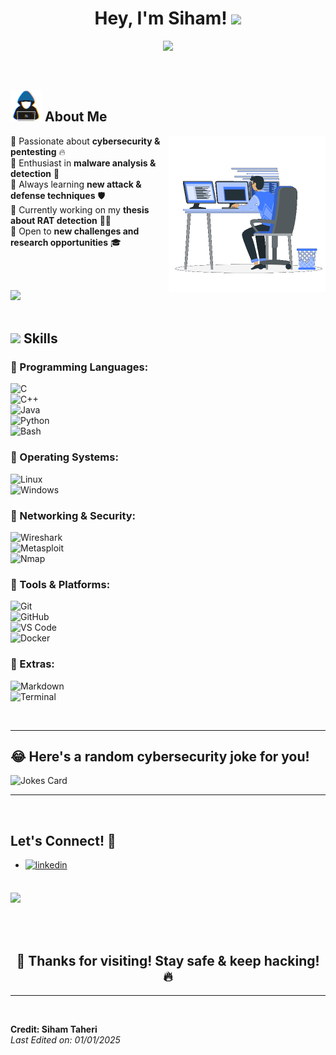 <h1 align="center"><b>Hey, I'm Siham! </b> <img src="https://media.giphy.com/media/hvRJCLFzcasrR4ia7z/giphy.gif" width="35"></h1>

<p align="center">
  <a href="https://github.com/DenverCoder1/readme-typing-svg">
    <img src="https://readme-typing-svg.herokuapp.com?font=Time+New+Roman&color=00FFFF&size=25&center=true&vCenter=true&width=650&height=100&lines=🔓+Initializing+Cybersecurity+Mode...;💀+Exploiting+New+Knowledge;🎯+CTF+Player+%26+Pentester+in+Progress;🔍+Always+Hunting+for+Vulnerabilities;🚀+Breaking+Stuff+to+Secure+It">
  </a>
</p>

<br>

## <img src="https://github.com/0xAbdulKhalid/0xAbdulKhalid/raw/main/assets/mdImages/about_me.gif" width="50"> **About Me**  

<picture> 
  <img align="right" src="https://github.com/0xAbdulKhalid/0xAbdulKhalid/raw/main/assets/mdImages/Right_Side.gif" width="250">
</picture>

🔹 Passionate about **cybersecurity & pentesting** 🔥  
🔹 Enthusiast in **malware analysis & detection** 🦠  
🔹 Always learning **new attack & defense techniques** 🛡️  
🔹 Currently working on my **thesis about RAT detection** 🕵️‍♀️  
🔹 Open to **new challenges and research opportunities** 🎓  

<br><br>

<img src="https://user-images.githubusercontent.com/73097560/115834477-dbab4500-a447-11eb-908a-139a6edaec5c.gif"><br><br>

## <img src="https://media2.giphy.com/media/QssGEmpkyEOhBCb7e1/giphy.gif?cid=ecf05e47a0n3gi1bfqntqmob8g9aid1oyj2wr3ds3mg700bl&rid=giphy.gif" width="25"> **Skills**  

### 🔹 Programming Languages:  
![C](https://img.shields.io/badge/C%20-%232370ED.svg?style=for-the-badge&logo=c&logoColor=white)  
![C++](https://img.shields.io/badge/C++%20-%2300599C.svg?style=for-the-badge&logo=c%2B%2B&logoColor=white)  
![Java](https://img.shields.io/badge/Java-%23ED8B00.svg?style=for-the-badge&logo=openjdk&logoColor=white)  
![Python](https://img.shields.io/badge/Python%20-%2314354C.svg?style=for-the-badge&logo=python&logoColor=white)  
![Bash](https://img.shields.io/badge/Bash-%23000000.svg?style=for-the-badge&logo=gnu-bash&logoColor=white)  

### 🔹 Operating Systems:  
![Linux](https://img.shields.io/badge/Linux-FCC624?style=for-the-badge&logo=linux&logoColor=black)  
![Windows](https://img.shields.io/badge/Windows-0078D6?style=for-the-badge&logo=windows&logoColor=white)  

### 🔹 Networking & Security:  
![Wireshark](https://img.shields.io/badge/Wireshark-%23167ABC.svg?style=for-the-badge&logo=wireshark&logoColor=white)  
![Metasploit](https://img.shields.io/badge/Metasploit-%23007396.svg?style=for-the-badge&logo=metasploit&logoColor=white)  
![Nmap](https://img.shields.io/badge/Nmap-%234A8DA5.svg?style=for-the-badge&logo=nmap&logoColor=white)  

### 🔹 Tools & Platforms:  
![Git](https://img.shields.io/badge/git-%23F05033.svg?style=for-the-badge&logo=git&logoColor=white)  
![GitHub](https://img.shields.io/badge/github-%23121011.svg?style=for-the-badge&logo=github&logoColor=white)  
![VS Code](https://img.shields.io/badge/VS%20Code-0078d7.svg?style=for-the-badge&logo=visual-studio-code&logoColor=white)  
![Docker](https://img.shields.io/badge/Docker-%230db7ed.svg?style=for-the-badge&logo=docker&logoColor=white)  

### 🔹 Extras:  
![Markdown](https://img.shields.io/badge/Markdown-%23000000.svg?style=for-the-badge&logo=markdown&logoColor=white)  
![Terminal](https://img.shields.io/badge/Terminal-%23054020?style=for-the-badge&logo=gnu-bash&logoColor=white)  

<br>

---

## 😂 **Here's a random cybersecurity joke for you!**  
![Jokes Card](https://readme-jokes.vercel.app/api)  

---

<br>

## <b>Let's Connect! 🤝</b>  
<div align="left">

<ul>

<li>
<a href="https://www.linkedin.com/in/siham-taheri-b99564190/" target="_blank">
<img src="https://img.shields.io/badge/LinkedIn-SihamTaheri-%2300acee.svg?color=405DE6&style=for-the-badge&logo=linkedin&logoColor=white" alt=linkedin style="margin-bottom: 5px;"/>
</a>
</li>

</ul>
</div>

<br>

<img src="https://user-images.githubusercontent.com/73097560/115834477-dbab4500-a447-11eb-908a-139a6edaec5c.gif">

<br><br>

<div align="center">
  
## <b>🚀 Thanks for visiting! Stay safe & keep hacking! 🔥</b>  

</div>

---

<br>

**Credit: Siham Taheri**  
_Last Edited on: 01/01/2025_  
